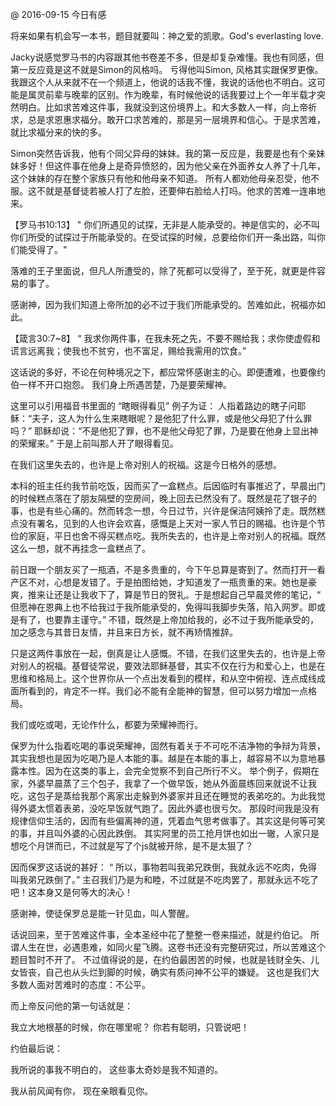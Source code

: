 @ 2016-09-15
今日有感

将来如果有机会写一本书，题目就要叫：神之爱的凯歌。God's everlasting love.

Jacky说感觉罗马书的内容跟其他书卷差不多，但是却复杂难懂。我也有同感，但第一反应竟是这不就是Simon的风格吗。
亏得他叫Simon, 风格其实跟保罗更像。我跟这个人从来就不在一个频道上，他说的话我不懂，我说的话他也不明白。这可能是属灵前辈与晚辈的区别。作为晚辈，有时候他说的话我要过上个一年半载才突然明白。比如求苦难这件事，我就没到这份境界上。和大多数人一样，向上帝祈求，总是求恩惠求福分。敢开口求苦难的，那是另一层境界和信心。于是求苦难，就比求福分来的快的多。

Simon突然告诉我，他有个同父异母的妹妹。我的第一反应是，我要是也有个亲妹妹多好！但这件事在他身上是奇异愤怒的，因为他父亲在外面养女人养了十几年，这个妹妹的存在整个家族只有他和他母亲不知道。 所有人都劝他母亲忍受，他不服。这不就是基督徒若被人打了左脸，还要伸右脸给人打吗。他求的苦难一连串地来。

【罗马书10:13】
" 你们所遇见的试探，无非是人能承受的。神是信实的，必不叫你们所受的试探过于所能承受的。在受试探的时候，总要给你们开一条出路，叫你们能受得了。" 

落难的王子里面说，但凡人所遭受的，除了死都可以受得了，至于死，就更是件容易的事了。

感谢神，因为我们知道上帝所加的必不过于我们所能承受的。苦难如此，祝福亦如此。

【箴言30:7~8】
“ 我求你两件事，在我未死之先，不要不赐给我；求你使虚假和谎言远离我；使我也不贫穷，也不富足，赐给我需用的饮食。”

这话说的多好，不论在何种境况之下，都应常怀感谢主的心。即便遭难，也要像约伯一样不开口抱怨。
我们身上所遇苦楚，乃是要荣耀神。

这里可以引用福音书里面的 “瞎眼得看见” 例子为证：
人指着路边的瞎子问耶稣：“夫子，这人为什么生来瞎眼呢？是他犯了什么罪，或是他父母犯了什么罪吗？”
耶稣却说：“不是他犯了罪，也不是他父母犯了罪，乃是要在他身上显出神的荣耀来。” 于是上前叫那人开了眼得看见。

在我们这里失去的，也许是上帝对别人的祝福。这是今日格外的感想。

本科的班主任约我节前吃饭，因而买了一盒糕点。后因临时有事推迟了，早晨出门的时候糕点落在了朋友隔壁的空房间，晚上回去已然没有了。既然是花了银子的事，也是有些心痛的。然而转念一想，今日过节，兴许是保洁阿姨拎了走。既然糕点没有署名，见到的人也许会欢喜，感慨是上天对一家人节日的赐福。也许是个节俭的家庭，平日也舍不得买糕点吃。我所失去的，也许是上帝对别人的祝福。既然这么一想，就不再挂念一盒糕点了。

前日跟一个朋友买了一瓶酒，不是多贵重的，今下午总算是寄到了。然而打开一看产区不对，心想是发错了。于是拍图给她，才知道发了一瓶贵重的来。她也是豪爽，推来让还是让我收下了，算是节日的贺礼。于是想起自己早晨灵修的笔记，“ 但愿神在恩典上也不给我过于我所能承受的，免得叫我脚步失落，陷入网罗。即或是有了，也要靠主谨守。” 不错，既然是上帝加给我的，必不过于我所能承受的，加之感念与其昔日友情，并且来日方长，就不再矫情推辞。

只是这两件事放在一起，倒真是让人感慨。不错，在我们这里失去的，也许是上帝对别人的祝福。基督徒常说，要效法耶稣基督，其实不仅在行为和爱心上，也是在思维和格局上。这个世界你从一个点出发看到的模样，和从空中俯视、连点成线成面所看到的，肯定不一样。我们必不能有全能神的智慧，但可以努力增加一点格局。

我们或吃或喝，无论作什么，都要为荣耀神而行。

保罗为什么指着吃喝的事说荣耀神，固然有着关于不可吃不洁净物的争辩为背景，其实我想也是因为吃喝乃是人本能的事。越是在本能的事上，越容易不以为意地暴露本性。因为在这类的事上，会完全觉察不到自己所行不义。
举个例子，假期在家，外婆早晨蒸了三个包子，我拿了一个做早饭，她从外面晨练回来就说不让我吃，这包子是蒸给我那个离家出走躲到外婆家并且还在睡觉的表弟吃的。为此我觉得外婆太惯着表弟，没吃早饭就气跑了。因此外婆也很亏欠。
那段时间我是没有规律信仰生活的，因而有些偏离神的道，凭着血气思考做事了。其实这是何等可笑的事，并且叫外婆的心因此跌倒。
其实阿里的员工抢月饼也如出一辙，人家只是想吃个月饼而已，不过就是写了个js就被开除，是不是太狠了？

因而保罗这话说的甚好：
“ 所以，事物若叫我弟兄跌倒，我就永远不吃肉，免得叫我弟兄跌倒了。”
主召我们乃是为和睦，不过就是不吃肉罢了，那就永远不吃了吧！这本身又是何等大的决心！

感谢神，使徒保罗总是能一针见血，叫人警醒。

话说回来，至于苦难这件事，全本圣经中花了整整一卷来描述，就是约伯记。
所谓人生在世，必遇患难，如同火星飞腾。这卷书还没有完整研究过，所以苦难这个题目暂时不开了。
不过值得说的是，在约伯最困苦的时候，也就是钱财全失、儿女皆丧，自己也从头烂到脚的时候，确实有质问神不公平的嫌疑。
这也是我们大多数人面对苦难时的态度：不公平。

而上帝反问他的第一句话就是：

我立大地根基的时候，你在哪里呢？
你若有聪明，只管说吧！

约伯最后说：

我所说的事我不明白的，
这些事太奇妙是我不知道的。

我从前风闻有你，
现在亲眼看见你。
